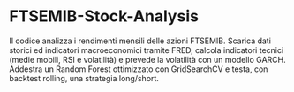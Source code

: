 # FTSEMIB-Stock-Analysis
Il codice analizza i rendimenti mensili delle azioni FTSEMIB. Scarica dati storici ed indicatori macroeconomici tramite FRED, calcola indicatori tecnici (medie mobili, RSI e volatilità) e prevede la volatilità con un modello GARCH. Addestra un Random Forest ottimizzato con GridSearchCV e testa, con backtest rolling, una strategia long/short.
